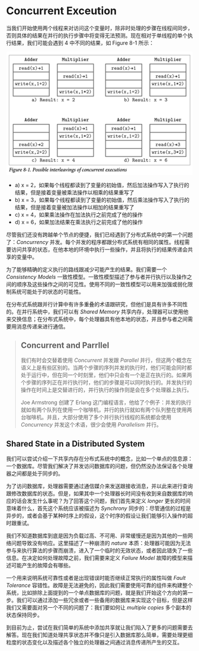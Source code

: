 # Concurrent Exceution

当我们开始使用两个线程来对访问这个变量时，除非时处理的步骤在线程间同步，否则具体的结果在并行的执行步骤中将变得无法预测。现在相对于单线程的单个执行结果，我们可能会遇到 4 中不同的结果，如 Figure 8-1 所示：

![image-20210402130222508](chapter_8_2_concurrent_execution.assets/image-20210402130222508.png)

- a) x = 2，如果每个线程都读到了变量的初始值，然后加法操作写入了执行的结果，但是接着变量被乘法操作以相乘的结果重写了
- b) x = 3，如果每个线程都读到了变量的初始值，然后乘法操作写入了执行的结果，但是接着变量被加法操作以相加的结果重写了
- c) x = 4，如果乘法操作在加法执行之前完成了他的操作
- d) x = 6，如果加法结果在乘法执行之前完成了他的操作

尽管我们还没有跨越单个节点的便捷，我们已经遇到了分布式系统中的第一个问题了：*Concurrency* 并发。每个并发的程序都跟分布式系统有相同的属性。线程需要访问共享的状态，在他本地的环境中执行一些操作，并且将执行的结果传递会共享的变量中。

为了能够精确的定义执行的路线跟减少可能产生的结果。我们需要一个 *Consistency Models* 一致性模型。一致性模型描述了参与者并行执行以及操作之间的顺序及这些操作之间的可见性。使用不同的一致性模型可以用来加强或弱化限制系统可能处于的状态的可能性。

在分布式系统跟并行计算中有许多重叠的术语跟研究，但他们是具有许多不同性的。在并行系统中，我们可以有 *Shared Memory* 共享内存，处理器可以使用他来交换信息；在分布式系统中，每个处理器具有他本地的状态，并且参与者之间需要用消息传递来进行通信。

> ## Concurrent and Parrllel
>
> 我们有时会交替着使用 *Concurrent* 并发跟 *Parallel* 并行，但这两个概念在语义上是有些区别的。当两个步骤的序列并发的执行时，他们可能会同时都处于运行中，但在同一个时刻里，他们中只会有一个是正在执行的。如果两个步骤的序列正在并行执行时，他们的步骤是可以同时执行的。并发执行的操作在时间上是交替进行的，并行执行的操作则是会在多个处理器上执行。
>
> Joe Armstrong 创建了 Erlang 这门编程语言，他给了个例子：并发的执行就如有两个队列在使用一个咖啡机，并行的执行就如有两个队列整在使用两台咖啡机。并且，大部分使用了多个并行执行线程的系统都会使用 *Concurrency* 并发这个术语，很少会使用 *Parallelism* 并行。

## Shared State in a Distributed System

我们可以尝试介绍一下共享内存在分布式系统中的概念，比如一个单点的信息源：一个数据库。尽管我们解决了并发访问数据库的问题，但仍然没办法保证各个处理器之间都是处于同步的。

为了访问数据库，处理器需要通过通信媒介来发送跟接收消息，并以此来进行查询跟修改数据库的状态。但是，如果其中一个处理器长时间没有收到来自数据库的响应的话会发生什么事呢？为了回答这个问题，我们首先来定义 *longer* 更长的时间意味着什么，首先这个系统应该被描述为 *Synchrony* 同步的：尽管通信的过程是异步的，或者会基于某种时序上的假设，这个时序的假设让我们能够引入操作的超时跟重试。

我们不知道数据库到底是因为负载过高、不可用、非常缓慢还是因为其他的一些网络问题导致没有响应。这里描述了一种崩溃的 *nature* 本质：处理器可能因为无法参与来执行算法的步骤而崩溃，进入了一个临时的无效状态，或者因此错失了一些信息。在决定如何处理故障之前，我们需要来定义 *Failure Model* 故障的模型来描述可能产生的故障会有哪些。

一个用来说明系统可靠性或者是出现错误时能否继续正常执行的属性叫做 *Fault Tolerance* 容错性。故障是无法避免的，因此我们需要使用可靠的组件来构建整个系统，比如排除上面提到的一个单点数据库的问题，就是我们开始这个方向的第一步。我们可以通过添加一些冗余或者一些备用的数据库来实现这个目标，但是这样我们又需要面对另一个不同的问题了：我们要如何让 *multiple copies* 多个副本的状态保持同步。

到目前为止，尝试在我们简单的系统中添加共享就让我们陷入了更多的问题需要去解答。现在我们知道处理共享状态并不像只是引入数据库那么简单，需要处理更细粒度的状态变化以及描述各个独立的处理器之间通过消息传递所产生的交互。